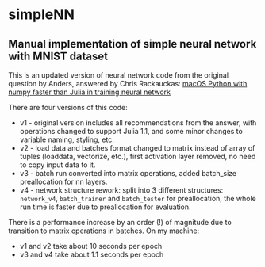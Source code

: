 # simpleNN
## Manual implementation of simple neural network with MNIST dataset

This is an updated version of neural network code from the original question by Anders, answered by Chris Rackauckas: 
[macOS Python with numpy faster than Julia in training neural network](https://stackoverflow.com/questions/49719076/macos-python-with-numpy-faster-than-julia-in-training-neural-network/49724611)

There are four versions of this code:
* v1 - original version includes all recommendations from the answer, with operations changed to support Julia 1.1, and some minor changes to variable naming, styling, etc.
* v2 - load data and batches format changed to matrix instead of array of tuples (loaddata, vectorize, etc.), first activation layer removed, no need to copy input data to it.
* v3 - batch run converted into matrix operations, added batch_size preallocation for nn layers.
* v4 - network structure rework: split into 3 different structures: `network_v4`, `batch_trainer` and `batch_tester` for preallocation, the whole run time is faster due to preallocation for evaluation.

There is a performance increase by an order (!) of magnitude due to transition to matrix operations in batches. 
On my machine:
* v1 and v2 take about 10 seconds per epoch
* v3 and v4 take about 1.1 seconds per epoch
